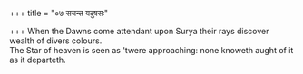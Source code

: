 +++
title = "०७ सचन्त यदुषसः"

+++
When the Dawns come attendant upon Surya their rays discover wealth of divers colours.  
     The Star of heaven is seen as 'twere approaching: none knoweth aught of it as it departeth.